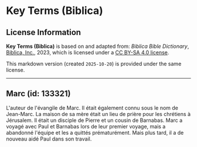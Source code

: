 # Key Terms (Biblica)

## License Information

**Key Terms (Biblica)** is based on and adapted from: _Biblica Bible Dictionary_, [Biblica, Inc.](https://www.biblica.com/), 2023, which is licensed under a [CC BY-SA 4.0 license](https://creativecommons.org/licenses/by-sa/4.0/legalcode.en).

This markdown version (created `2025-10-20`) is provided under the same license.



--------------------------------

## Marc (id: 133321)

L'auteur de l'évangile de Marc. Il était également connu sous le nom de Jean\-Marc. La maison de sa mère était un lieu de prière pour les chrétiens à Jérusalem. Il était un disciple de Pierre et un cousin de Barnabas. Marc a voyagé avec Paul et Barnabas lors de leur premier voyage, mais a abandonné l'équipe et les a quittés prématurément. Mais plus tard, il a de nouveau aidé Paul dans son travail.


